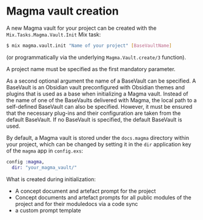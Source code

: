 # Magma vault creation

A new Magma vault for your project can be created with the `Mix.Tasks.Magma.Vault.Init` Mix task:

```sh
$ mix magma.vault.init "Name of your project" [BaseVaultName]
```

(or programmatically via the underlying `Magma.Vault.create/3` function).

A project name must be specified as the first mandatory parameter.  
  
As a second optional argument the name of a BaseVault can be specified.
A BaseVault is an Obsidian vault preconfigured with Obsidian themes and plugins that is used as a base when initializing a Magma vault. Instead of the name of one of the BaseVaults delivered with Magma, the local path to a self-defined BaseVault can also be specified. However, it must be ensured that the necessary plug-ins and their configuration are taken from the default BaseVault. If no BaseVault is specified, the default BaseVault is used.  

By default, a Magma vault is stored under the `docs.magma` directory within your project, which can be changed by setting it in the `dir` application key of the `magma` app in `config.exs`:

```elixir
config :magma,  
  dir: "your_magma_vault/"
```

What is created during initialization:

- A concept document and artefact prompt for the project
- Concept documents and artefact prompts for all public modules of the project and  for their moduledocs via a code sync
- a custom prompt template
